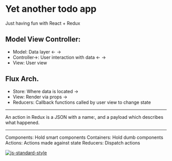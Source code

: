 #  Yet another todo app

Just having fun with React + Redux

## Model View Controller:
* Model: Data layer
<- ->
* Controller->: User interaction with data
<- ->
* View: User view

## Flux Arch.
* Store: Where data is located
->
* View: Render via props
->
* Reducers: Callback functions called by user view to change state

---

An action in Redux is a JSON with a name:, and a payload which describes what happened.

---
Components: Hold smart components
Containers: Hold dumb components
Actions: Actions made against state
Reducers: Dispatch actions

[![js-standard-style](https://cdn.rawgit.com/feross/standard/master/badge.svg)](http://standardjs.com)